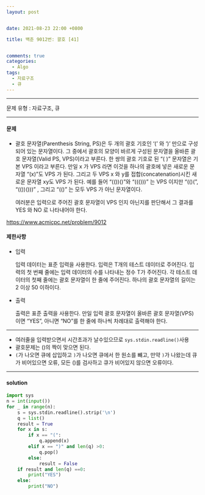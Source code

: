 ```yaml
---
layout: post


date: 2021-08-23 22:00 +0800

title: 백준 9012번: 괄호 [41]


comments: true
categories: 
  - Algo
tags: 
  - 자료구조
  - 큐
---
```


---



문제 유형 : 자료구조, 큐

---

#### 문제

- 괄호 문자열(Parenthesis String, PS)은 두 개의 괄호 기호인 ‘(’ 와 ‘)’ 만으로 구성되어 있는 문자열이다. 그 중에서 괄호의 모양이 바르게 구성된 문자열을 올바른 괄호 문자열(Valid PS, VPS)이라고 부른다. 한 쌍의 괄호 기호로 된 “( )” 문자열은 기본 VPS 이라고 부른다. 만일 x 가 VPS 라면 이것을 하나의 괄호에 넣은 새로운 문자열 “(x)”도 VPS 가 된다. 그리고 두 VPS x 와 y를 접합(concatenation)시킨 새로운 문자열 xy도 VPS 가 된다. 예를 들어 “(())()”와 “((()))” 는 VPS 이지만 “(()(”, “(())()))” , 그리고 “(()” 는 모두 VPS 가 아닌 문자열이다. 

  여러분은 입력으로 주어진 괄호 문자열이 VPS 인지 아닌지를 판단해서 그 결과를 YES 와 NO 로 나타내어야 한다. 

https://www.acmicpc.net/problem/9012

#### 제한사항

- 입력

  입력 데이터는 표준 입력을 사용한다. 입력은 T개의 테스트 데이터로 주어진다. 입력의 첫 번째 줄에는 입력 데이터의 수를 나타내는 정수 T가 주어진다. 각 테스트 데이터의 첫째 줄에는 괄호 문자열이 한 줄에 주어진다. 하나의 괄호 문자열의 길이는 2 이상 50 이하이다. 

- 출력

  출력은 표준 출력을 사용한다. 만일 입력 괄호 문자열이 올바른 괄호 문자열(VPS)이면 “YES”, 아니면 “NO”를 한 줄에 하나씩 차례대로 출력해야 한다. 



---


- 여러줄을 입력받으면서 시간초과가 날수있으므로 `sys.stdin.readline()`사용
- 괄호문제는 ()의 짝이 맞으면 된다. 
- `(`가 나오면 큐에 삽입하고 `)`가 나오면 큐에서 한 원소를 뺴고, 만약 `)`가 나왔는데 큐가 비어있으면 오류, 모든 ()를 검사하고 큐가 비어있지 않으면 오류이다. 

---



#### solution

```python
import sys
n = int(input())
for _ in range(n):
    s = sys.stdin.readline().strip('\n')
    q = list()
    result = True
    for x in s:
        if x == "(":
            q.append(x)
        elif x == ")" and len(q) >0:
            q.pop()
        else:
            result = False
    if result and len(q) ==0:
        print("YES")
    else:
        print("NO")

```



 